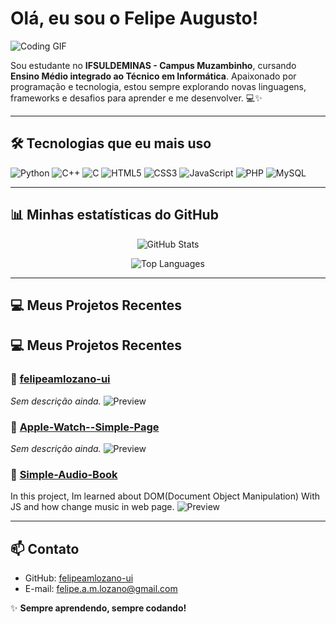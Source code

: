 # Olá, eu sou o Felipe Augusto!


![Coding GIF](https://media.giphy.com/media/26FPJGjhefSJuaRhu/giphy.gif)


Sou estudante no **IFSULDEMINAS - Campus Muzambinho**, cursando **Ensino Médio integrado ao Técnico em Informática**.
Apaixonado por programação e tecnologia, estou sempre explorando novas linguagens, frameworks e desafios para aprender e me desenvolver. 💻✨


---


## 🛠 Tecnologias que eu mais uso


![Python](https://img.shields.io/badge/-Python-3776AB?style=for-the-badge&logo=python&logoColor=white)
![C++](https://img.shields.io/badge/-C++-00599C?style=for-the-badge&logo=c%2B%2B&logoColor=white)
![C](https://img.shields.io/badge/-C-555555?style=for-the-badge&logo=c&logoColor=white)
![HTML5](https://img.shields.io/badge/-HTML5-E34F26?style=for-the-badge&logo=html5&logoColor=white)
![CSS3](https://img.shields.io/badge/-CSS3-1572B6?style=for-the-badge&logo=css3&logoColor=white)
![JavaScript](https://img.shields.io/badge/-JavaScript-F7DF1E?style=for-the-badge&logo=javascript&logoColor=black)
![PHP](https://img.shields.io/badge/-PHP-777BB4?style=for-the-badge&logo=php&logoColor=white)
![MySQL](https://img.shields.io/badge/-MySQL-4479A1?style=for-the-badge&logo=mysql&logoColor=white)


---


## 📊 Minhas estatísticas do GitHub


<p align="center">
<img src="https://github-readme-stats.vercel.app/api?username=felipeamlozano-ui&show_icons=true&theme=tokyonight&count_private=true&hide_border=true" alt="GitHub Stats" />
</p>


<p align="center">
<img src="https://github-readme-stats.vercel.app/api/top-langs/?username=felipeamlozano-ui&layout=compact&theme=tokyonight&hide_border=true" alt="Top Languages" />
</p>


---


## 💻 Meus Projetos Recentes


## 💻 Meus Projetos Recentes

<!-- start-projects -->

### 🔹 [felipeamlozano-ui](https://github.com/felipeamlozano-ui/felipeamlozano-ui)
_Sem descrição ainda._
![Preview](https://opengraph.githubassets.com/1/felipeamlozano-ui/felipeamlozano-ui)

### 🔹 [Apple-Watch--Simple-Page](https://github.com/felipeamlozano-ui/Apple-Watch--Simple-Page)
_Sem descrição ainda._
![Preview](https://opengraph.githubassets.com/1/felipeamlozano-ui/Apple-Watch--Simple-Page)

### 🔹 [Simple-Audio-Book](https://github.com/felipeamlozano-ui/Simple-Audio-Book)
In this project, Im learned about DOM(Document Object Manipulation) With JS and how change music in web page.
![Preview](https://opengraph.githubassets.com/1/felipeamlozano-ui/Simple-Audio-Book)

<!-- end-projects -->



---


## 📫 Contato


- GitHub: [felipeamlozano-ui](https://github.com/felipeamlozano-ui)
- E-mail: [felipe.a.m.lozano@gmail.com](mailto:felipe.a.m.lozano@gmail.com)


✨ **Sempre aprendendo, sempre codando!**
